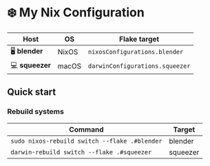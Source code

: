 # ❄️ My Nix Configuration

| Host | OS      | Flake target         |
|------|---------|----------------------|
| 🖥️  **blender**  | NixOS   | `nixosConfigurations.blender`  |
| 💻  **squeezer** | macOS   | `darwinConfigurations.squeezer`|

## Quick start

### Rebuild systems

| Command | Target |
|---------|--------|
| `sudo nixos-rebuild switch --flake .#blender` | blender |
| `darwin-rebuild switch --flake .#squeezer`     | squeezer |
